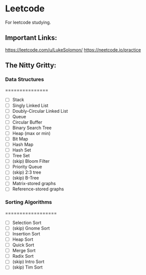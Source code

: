 # Leetcode
For leetcode studying.

## Important Links:
https://leetcode.com/u/LukeSolomon/
https://neetcode.io/practice

## The Nitty Gritty:
### Data Structures
===============
  
- [ ] Stack
- [ ] Singly Linked List
- [ ] Doubly-Circular Linked List
- [ ] Queue
- [ ] Circular Buffer
- [ ] Binary Search Tree
- [ ] Heap (max or min)
- [ ] Bit Map
- [ ] Hash Map
- [ ] Hash Set
- [ ] Tree Set
- [ ] (skip) Bloom Filter
- [ ] Priority Queue
- [ ] (skip) 2:3 tree
- [ ] (skip) B-Tree
- [ ] Matrix-stored graphs
- [ ] Reference-stored graphs

### Sorting Algorithms
==================

- [ ] Selection Sort
- [ ] (skip) Gnome Sort
- [ ] Insertion Sort
- [ ] Heap Sort
- [ ] Quick Sort
- [ ] Merge Sort
- [ ] Radix Sort
- [ ] (skip) Intro Sort
- [ ] (skip) Tim Sort
